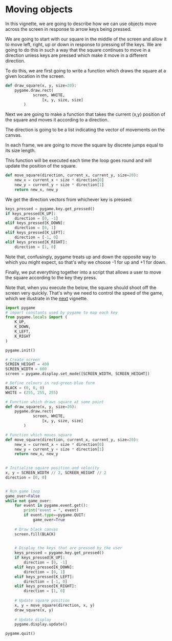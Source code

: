 # Moving objects

In this vignette, we are going to describe how we can use objects move across the screen in response to arrow keys being pressed.

We are going to start with our square in the middle of the screen and allow it to move left, right, up or down in response to pressing of the keys. We are going to do this in such a way that the square continues to move in a direction unless keys are pressed which make it move in a different direction.

To do this, we are first going to write a function which draws the square at a given location in the screen.

```python
def draw_square(x, y, size=20):
    pygame.draw.rect(
            screen, WHITE,
      			[x, y, size, size]
        )
```

Next we are going to make a function that takes the current (x,y) position of the square and moves it according to a direction.

The direction is going to be a list indicating the vector of movements on the canvas.

In each frame, we are going to move the square by discrete jumps equal to its size length.

This function will be executed each time the loop goes round and will update the position of the square.

```python
def move_square(direction, current_x, current_y, size=20):
    new_x = current_x + size * direction[0]
    new_y = current_y + size * direction[1]
    return new_x, new_y
```

We get the direction vectors from whichever key is pressed:

```python
keys_pressed = pygame.key.get_pressed()
if keys_pressed[K_UP]:
    direction = [0, -1]
elif keys_pressed[K_DOWN]:
    direction = [0, 1]
elif keys_pressed[K_LEFT]:
    direction = [-1, 0]
elif keys_pressed[K_RIGHT]:
    direction = [1, 0]
```

Note that, confusingly, pygame treats up and down the opposite way to which you might expect, so that's why we choose -1 for up and +1 for down.

Finally, we put everything together into a script that allows a user to move the square according to the key they press.

Note that, when you execute the below, the square should shoot off the screen very quickly. That's why we need to control the speed of the game, which we illustrate in the [next](./speed.md) vignette.

```python
import pygame
# import constants used by pygame to map each key
from pygame.locals import (
    K_UP,
    K_DOWN,
    K_LEFT,
    K_RIGHT
)

pygame.init()

# Create screen
SCREEN_HEIGHT = 400
SCREEN_WIDTH = 600
screen = pygame.display.set_mode([SCREEN_WIDTH, SCREEN_HEIGHT])

# Define colours in red-green-blue form
BLACK = (0, 0, 0)
WHITE = (255, 255, 255)

# Function which draws square at some point
def draw_square(x, y, size=20):
    pygame.draw.rect(
            screen, WHITE,
      			[x, y, size, size]
        )

# Function which moves square
def move_square(direction, current_x, current_y, size=20):
    new_x = current_x + size * direction[0]
    new_y = current_y + size * direction[1]
    return new_x, new_y
    

# Initialise square position and velocity
x, y = SCREEN_WIDTH // 2, SCREEN_HEIGHT // 2
direction = [0, 0]


# Run game loop
game_over=False
while not game_over:
    for event in pygame.event.get():
        print("event = ", event)
        if event.type==pygame.QUIT:
            game_over=True
    
    # Draw black canvas
    screen.fill(BLACK)

    
    # Display the keys that are pressed by the user
    keys_pressed = pygame.key.get_pressed()
    if keys_pressed[K_UP]:
        direction = [0, -1]
    elif keys_pressed[K_DOWN]:
        direction = [0, 1]
    elif keys_pressed[K_LEFT]:
        direction = [-1, 0]
    elif keys_pressed[K_RIGHT]:
        direction = [1, 0]
    
    # Update square position
    x, y = move_square(direction, x, y)
    draw_square(x, y)
    
    # Update display
    pygame.display.update()

pygame.quit()
```

